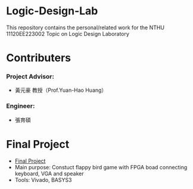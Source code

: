 # Logic-Design-Lab
This repository contains the personal/related work for the NTHU 11120EE223002 Topic on Logic Design Laboratory

# Contributers
### Project Advisor:  
- 黃元豪 教授（Prof.Yuan-Hao Huang）
### Engineer:
- 張育碩

# Final Project
- [Final Project](https://github.com/SamChang03/Logic-Design-Lab/tree/main/Final%20Project)  
- Main purpose: Constuct flappy bird game with FPGA boad connecting keyboard, VGA and speaker
- Tools: Vivado, BASYS3
